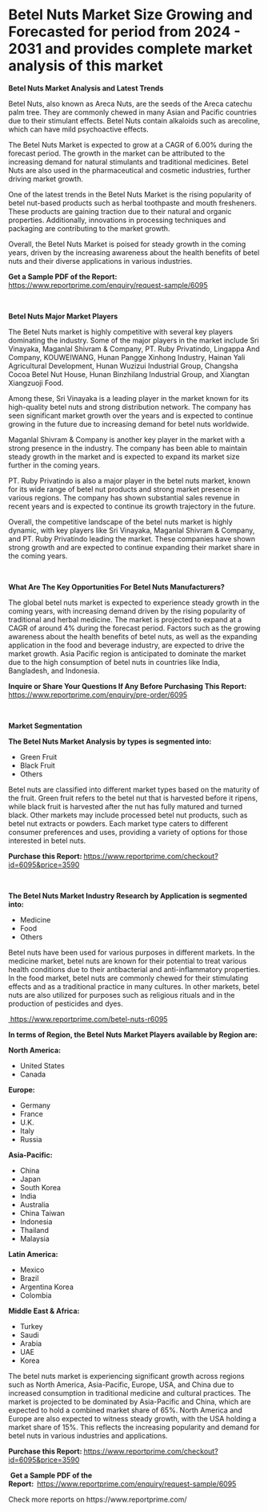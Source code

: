 <p><h1>Betel Nuts Market Size Growing and Forecasted for period from 2024 - 2031 and provides complete market analysis of this market</h1></p><p><strong>Betel Nuts Market Analysis and Latest Trends</strong></p>
<p><p>Betel Nuts, also known as Areca Nuts, are the seeds of the Areca catechu palm tree. They are commonly chewed in many Asian and Pacific countries due to their stimulant effects. Betel Nuts contain alkaloids such as arecoline, which can have mild psychoactive effects.</p><p>The Betel Nuts Market is expected to grow at a CAGR of 6.00% during the forecast period. The growth in the market can be attributed to the increasing demand for natural stimulants and traditional medicines. Betel Nuts are also used in the pharmaceutical and cosmetic industries, further driving market growth.</p><p>One of the latest trends in the Betel Nuts Market is the rising popularity of betel nut-based products such as herbal toothpaste and mouth fresheners. These products are gaining traction due to their natural and organic properties. Additionally, innovations in processing techniques and packaging are contributing to the market growth.</p><p>Overall, the Betel Nuts Market is poised for steady growth in the coming years, driven by the increasing awareness about the health benefits of betel nuts and their diverse applications in various industries.</p></p>
<p><strong>Get a Sample PDF of the Report:&nbsp;</strong> <a href="https://www.reportprime.com/enquiry/request-sample/6095">https://www.reportprime.com/enquiry/request-sample/6095</a></p>
<p>&nbsp;</p>
<p><strong>Betel Nuts Major Market Players</strong></p>
<p><p>The Betel Nuts market is highly competitive with several key players dominating the industry. Some of the major players in the market include Sri Vinayaka, Maganlal Shivram & Company, PT. Ruby Privatindo, Lingappa And Company, KOUWEIWANG, Hunan Pangge Xinhong Industry, Hainan Yali Agricultural Development, Hunan Wuzizui Industrial Group, Changsha Cocoa Betel Nut House, Hunan Binzhilang Industrial Group, and Xiangtan Xiangzuoji Food.</p><p>Among these, Sri Vinayaka is a leading player in the market known for its high-quality betel nuts and strong distribution network. The company has seen significant market growth over the years and is expected to continue growing in the future due to increasing demand for betel nuts worldwide.</p><p>Maganlal Shivram & Company is another key player in the market with a strong presence in the industry. The company has been able to maintain steady growth in the market and is expected to expand its market size further in the coming years.</p><p>PT. Ruby Privatindo is also a major player in the betel nuts market, known for its wide range of betel nut products and strong market presence in various regions. The company has shown substantial sales revenue in recent years and is expected to continue its growth trajectory in the future.</p><p>Overall, the competitive landscape of the betel nuts market is highly dynamic, with key players like Sri Vinayaka, Maganlal Shivram & Company, and PT. Ruby Privatindo leading the market. These companies have shown strong growth and are expected to continue expanding their market share in the coming years.</p></p>
<p>&nbsp;</p>
<p><strong>What Are The Key Opportunities For Betel Nuts Manufacturers?</strong></p>
<p><p>The global betel nuts market is expected to experience steady growth in the coming years, with increasing demand driven by the rising popularity of traditional and herbal medicine. The market is projected to expand at a CAGR of around 4% during the forecast period. Factors such as the growing awareness about the health benefits of betel nuts, as well as the expanding application in the food and beverage industry, are expected to drive the market growth. Asia Pacific region is anticipated to dominate the market due to the high consumption of betel nuts in countries like India, Bangladesh, and Indonesia.</p></p>
<p><strong>Inquire or Share Your Questions If Any Before Purchasing This Report:</strong> <a href="https://www.reportprime.com/enquiry/pre-order/6095">https://www.reportprime.com/enquiry/pre-order/6095</a></p>
<p>&nbsp;</p>
<p><strong>Market Segmentation</strong></p>
<p><strong>The Betel Nuts Market Analysis by types is segmented into:</strong></p>
<p><ul><li>Green Fruit</li><li>Black Fruit</li><li>Others</li></ul></p>
<p><p>Betel nuts are classified into different market types based on the maturity of the fruit. Green fruit refers to the betel nut that is harvested before it ripens, while black fruit is harvested after the nut has fully matured and turned black. Other markets may include processed betel nut products, such as betel nut extracts or powders. Each market type caters to different consumer preferences and uses, providing a variety of options for those interested in betel nuts.</p></p>
<p><strong>Purchase this Report:&nbsp;</strong><a href="https://www.reportprime.com/checkout?id=6095&price=3590">https://www.reportprime.com/checkout?id=6095&price=3590</a></p>
<p>&nbsp;</p>
<p><strong>The Betel Nuts Market Industry Research by Application is segmented into:</strong></p>
<p><ul><li>Medicine</li><li>Food</li><li>Others</li></ul></p>
<p><p>Betel nuts have been used for various purposes in different markets. In the medicine market, betel nuts are known for their potential to treat various health conditions due to their antibacterial and anti-inflammatory properties. In the food market, betel nuts are commonly chewed for their stimulating effects and as a traditional practice in many cultures. In other markets, betel nuts are also utilized for purposes such as religious rituals and in the production of pesticides and dyes.</p></p>
<p><a href="https://www.reportprime.com/betel-nuts-r6095">&nbsp;https://www.reportprime.com/betel-nuts-r6095</a></p>
<p><strong>In terms of Region, the Betel Nuts Market Players available by Region are:</strong></p>
<p>
    <p> <strong> North America: </strong>
        <ul>
            <li>United States</li>
            <li>Canada</li>
        </ul>
        </p> 
    <p> <strong> Europe: </strong>
        <ul>
            <li>Germany</li>
            <li>France</li>
            <li>U.K.</li>
            <li>Italy</li>
            <li>Russia</li>
        </ul>
        </p> 
    <p> <strong> Asia-Pacific: </strong>
        <ul>
            <li>China</li>
            <li>Japan</li>
            <li>South Korea</li>
            <li>India</li>
            <li>Australia</li>
            <li>China Taiwan</li>
            <li>Indonesia</li>
            <li>Thailand</li>
            <li>Malaysia</li>
        </ul>
        </p> 
    <p> <strong> Latin America: </strong>
        <ul>
            <li>Mexico</li>
            <li>Brazil</li>
            <li>Argentina Korea</li>
            <li>Colombia</li>
        </ul>
        </p> 
    <p> <strong> Middle East & Africa: </strong>
        <ul>
            <li>Turkey</li>
            <li>Saudi</li>
            <li>Arabia</li>
            <li>UAE</li>
            <li>Korea</li>
        </ul>
    </p>
    </p>
<p><p>The betel nuts market is experiencing significant growth across regions such as North America, Asia-Pacific, Europe, USA, and China due to increased consumption in traditional medicine and cultural practices. The market is projected to be dominated by Asia-Pacific and China, which are expected to hold a combined market share of 65%. North America and Europe are also expected to witness steady growth, with the USA holding a market share of 15%. This reflects the increasing popularity and demand for betel nuts in various industries and applications.</p></p>
<p><strong>Purchase this Report: </strong><a href="https://www.reportprime.com/checkout?id=6095&price=3590">https://www.reportprime.com/checkout?id=6095&price=3590</a></p>
<p>&nbsp;<strong>Get a Sample PDF of the Report:&nbsp;&nbsp;</strong><a href="https://www.reportprime.com/enquiry/request-sample/6095">https://www.reportprime.com/enquiry/request-sample/6095</a></p>
<p><strong></strong></p>
<p>Check more reports on https://www.reportprime.com/</p>